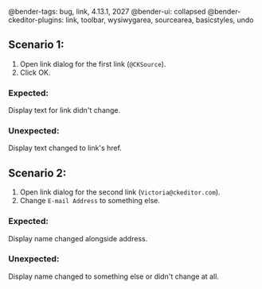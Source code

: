 @bender-tags: bug, link, 4.13.1, 2027
@bender-ui: collapsed
@bender-ckeditor-plugins: link, toolbar, wysiwygarea, sourcearea, basicstyles, undo

## Scenario 1:

1. Open link dialog for the first link (`@CKSource`).
1. Click OK.

### Expected:

Display text for link didn't change.

### Unexpected:

Display text changed to link's href.

## Scenario 2:

1. Open link dialog for the second link (`Victoria@ckeditor.com`).
2. Change `E-mail Address` to something else.

### Expected:

Display name changed alongside address.

### Unexpected:

Display name changed to something else or didn't change at all.
